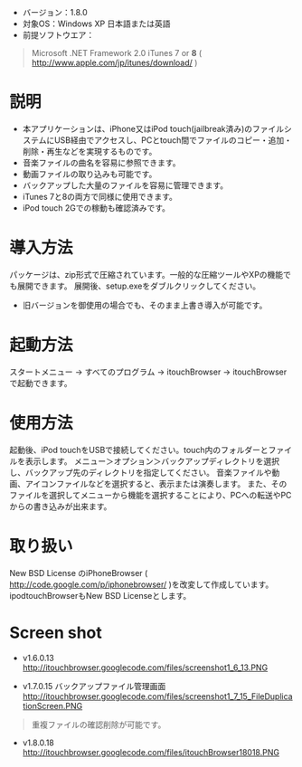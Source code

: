   * バージョン：1.8.0
  * 対象OS：Windows XP 日本語または英語
  * 前提ソフトウエア：
> Microsoft .NET Framework 2.0
> iTunes 7 or **8**  ( http://www.apple.com/jp/itunes/download/ )

# 説明 #
  * 本アプリケーションは、iPhone又はiPod touch(jailbreak済み)のファイルシステムにUSB経由でアクセスし、PCとtouch間でファイルのコピー・追加・削除・再生などを実現するものです。
  * 音楽ファイルの曲名を容易に参照できます。
  * 動画ファイルの取り込みも可能です。
  * バックアップした大量のファイルを容易に管理できます。
  * iTunes 7と8の両方で同様に使用できます。
  * iPod touch 2Gでの稼動も確認済みです。

# 導入方法 #
パッケージは、zip形式で圧縮されています。一般的な圧縮ツールやXPの機能でも展開できます。
展開後、setup.exeをダブルクリックしてください。
  * 旧バージョンを御使用の場合でも、そのまま上書き導入が可能です。

# 起動方法 #
スタートメニュー -> すべてのプログラム -> itouchBrowser -> itouchBrowser
で起動できます。

# 使用方法 #
起動後、iPod touchをUSBで接続してください。touch内のフォルダーとファイルを表示します。
メニュー＞オプション＞バックアップディレクトリを選択し、バックアップ先のディレクトリを指定してください。
音楽ファイルや動画、アイコンファイルなどを選択すると、表示または演奏します。
また、そのファイルを選択してメニューから機能を選択することにより、PCへの転送やPCからの書き込みが出来ます。

# 取り扱い #
New BSD License のiPhoneBrowser ( http://code.google.com/p/iphonebrowser/ )を改変して作成しています。
ipodtouchBrowserもNew BSD Licenseとします。

# Screen shot #
  * v1.6.0.13
http://itouchbrowser.googlecode.com/files/screenshot1_6_13.PNG


  * v1.7.0.15 バックアップファイル管理画面
http://itouchbrowser.googlecode.com/files/screenshot1_7_15_FileDuplicationScreen.PNG
> 重複ファイルの確認削除が可能です。

  * v1.8.0.18
http://itouchbrowser.googlecode.com/files/itouchBrowser18018.PNG